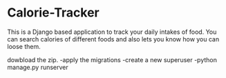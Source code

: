# Calorie-Tracker
This is a Django based application to track your daily intakes of food. You can search calories of different foods and also lets you know how you can loose them.

dowbload the zip.
-apply the migrations
-create a new superuser
-python manage.py runserver
